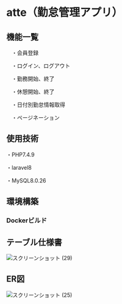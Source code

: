 # atte（勤怠管理アプリ）
## 機能一覧
　・会員登録
 
　・ログイン、ログアウト
 
　・勤務開始、終了
 
　・休憩開始、終了
 
　・日付別勤怠情報取得
 
　・ページネーション
 ## 使用技術
  ・PHP7.4.9
  
  ・laravel8
  
  ・MySQL8.0.26

## 環境構築
### Dockerビルド

## テーブル仕様書
![スクリーンショット (29)](https://github.com/mymnsd/atte/assets/158548441/5d5f8307-38ca-4f02-8eb9-60d0faea8625)


## ER図
![スクリーンショット (25)](https://github.com/mymnsd/atte/assets/158548441/074d6c66-cfbb-4651-8533-530b22ec11ec)

